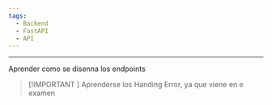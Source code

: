 ```yaml
---
tags:
  - Backend
  - FastAPI
  - API
---
```

---
Aprender como se disenna los endpoints



> [!IMPORTANT ] 
> Aprenderse los Handing Error, ya que viene en e examen

